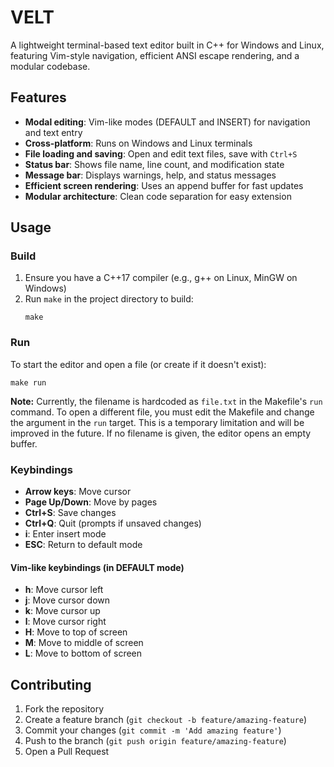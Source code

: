 # VELT

A lightweight terminal-based text editor built in C++ for Windows and Linux, featuring Vim-style navigation, efficient ANSI escape rendering, and a modular codebase.

## Features


- **Modal editing**: Vim-like modes (DEFAULT and INSERT) for navigation and text entry
- **Cross-platform**: Runs on Windows and Linux terminals
- **File loading and saving**: Open and edit text files, save with `Ctrl+S`
- **Status bar**: Shows file name, line count, and modification state
- **Message bar**: Displays warnings, help, and status messages
- **Efficient screen rendering**: Uses an append buffer for fast updates
- **Modular architecture**: Clean code separation for easy extension

## Usage

### Build

1. Ensure you have a C++17 compiler (e.g., g++ on Linux, MinGW on Windows)
2. Run `make` in the project directory to build:
	 ```
	 make
	 ```
     
### Run

To start the editor and open a file (or create if it doesn't exist):
```
make run
```
**Note:** Currently, the filename is hardcoded as `file.txt` in the Makefile's `run` command. To open a different file, you must edit the Makefile and change the argument in the `run` target. This is a temporary limitation and will be improved in the future.
If no filename is given, the editor opens an empty buffer.

### Keybindings

- **Arrow keys**: Move cursor
- **Page Up/Down**: Move by pages
- **Ctrl+S**: Save changes
- **Ctrl+Q**: Quit (prompts if unsaved changes)
- **i**: Enter insert mode
- **ESC**: Return to default mode

#### Vim-like keybindings (in DEFAULT mode)
- **h**: Move cursor left
- **j**: Move cursor down
- **k**: Move cursor up
- **l**: Move cursor right
- **H**: Move to top of screen
- **M**: Move to middle of screen
- **L**: Move to bottom of screen

## Contributing

1. Fork the repository
2. Create a feature branch (`git checkout -b feature/amazing-feature`)
3. Commit your changes (`git commit -m 'Add amazing feature'`)
4. Push to the branch (`git push origin feature/amazing-feature`)
5. Open a Pull Request